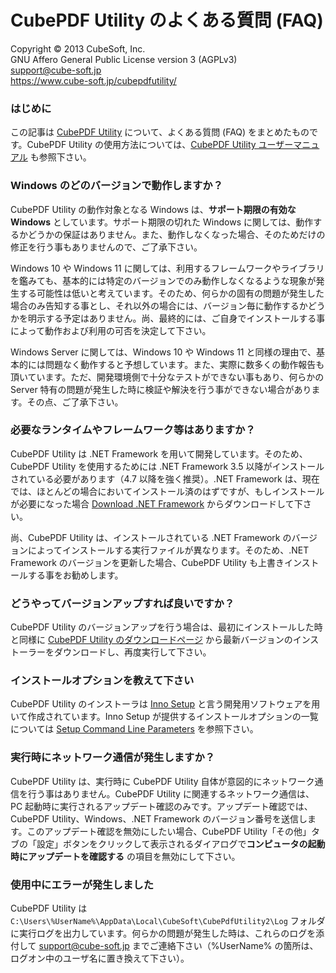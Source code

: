 CubePDF Utility のよくある質問 (FAQ)
====

Copyright © 2013 CubeSoft, Inc.  
GNU Affero General Public License version 3 (AGPLv3)  
support@cube-soft.jp  
https://www.cube-soft.jp/cubepdfutility/

### はじめに

この記事は [CubePDF Utility](https://www.cube-soft.jp/cubepdfutility/) について、よくある質問 (FAQ) をまとめたものです。CubePDF Utility の使用方法については、[CubePDF Utility ユーザーマニュアル](https://docs.cube-soft.jp/entry/cubepdf-utility) も参照下さい。

### Windows のどのバージョンで動作しますか？

CubePDF Utility の動作対象となる Windows は、**サポート期限の有効な Windows** としています。サポート期限の切れた Windows に関しては、動作するかどうかの保証はありません。また、動作しなくなった場合、そのためだけの修正を行う事もありませんので、ご了承下さい。

Windows 10 や Windows 11 に関しては、利用するフレームワークやライブラリを鑑みても、基本的には特定のバージョンでのみ動作しなくなるような現象が発生する可能性は低いと考えています。そのため、何らかの固有の問題が発生した場合のみ告知する事とし、それ以外の場合には、バージョン毎に動作するかどうかを明示する予定はありません。尚、最終的には、ご自身でインストールする事によって動作および利用の可否を決定して下さい。

Windows Server に関しては、Windows 10 や Windows 11 と同様の理由で、基本的には問題なく動作すると予想しています。また、実際に数多くの動作報告も頂いています。ただ、開発環境側で十分なテストができない事もあり、何らかの Server 特有の問題が発生した時に検証や解決を行う事ができない場合があります。その点、ご了承下さい。

### 必要なランタイムやフレームワーク等はありますか？

CubePDF Utility は .NET Framework を用いて開発しています。そのため、CubePDF Utility を使用するためには .NET Framework 3.5 以降がインストールされている必要があります（4.7 以降を強く推奨）。.NET Framework は、現在では、ほとんどの場合においてインストール済のはずですが、もしインストールが必要になった場合 [Download .NET Framework](https://dotnet.microsoft.com/download/dotnet-framework) からダウンロードして下さい。

尚、CubePDF Utility は、インストールされている .NET Framework のバージョンによってインストールする実行ファイルが異なります。そのため、.NET Framework のバージョンを更新した場合、CubePDF Utility も上書きインストールする事をお勧めします。

### どうやってバージョンアップすれば良いですか？

CubePDF Utility のバージョンアップを行う場合は、最初にインストールした時と同様に [CubePDF Utility のダウンロードページ](https://www.cube-soft.jp/cubepdfutility/) から最新バージョンのインストーラーをダウンロードし、再度実行して下さい。

### インストールオプションを教えて下さい

CubePDF Utility のインストーラは [Inno Setup](http://www.jrsoftware.org/isinfo.php) と言う開発用ソフトウェアを用いて作成されています。Inno Setup が提供するインストールオプションの一覧については [Setup Command Line Parameters](http://www.jrsoftware.org/ishelp/index.php?topic=setupcmdline) を参照下さい。

### 実行時にネットワーク通信が発生しますか？

CubePDF Utility は、実行時に CubePDF Utility 自体が意図的にネットワーク通信を行う事はありません。CubePDF Utility に関連するネットワーク通信は、PC 起動時に実行されるアップデート確認のみです。アップデート確認では、CubePDF Utility、Windows、.NET Framework のバージョン番号を送信します。このアップデート確認を無効にしたい場合、CubePDF Utility「その他」タブの「設定」ボタンをクリックして表示されるダイアログで**コンピュータの起動時にアップデートを確認する** の項目を無効にして下さい。

### 使用中にエラーが発生しました

CubePDF Utility は ```C:\Users\%UserName%\AppData\Local\CubeSoft\CubePdfUtility2\Log``` フォルダに実行ログを出力しています。何らかの問題が発生した時は、これらのログを添付して support@cube-soft.jp までご連絡下さい（%UserName% の箇所は、ログオン中のユーザ名に置き換えて下さい）。

